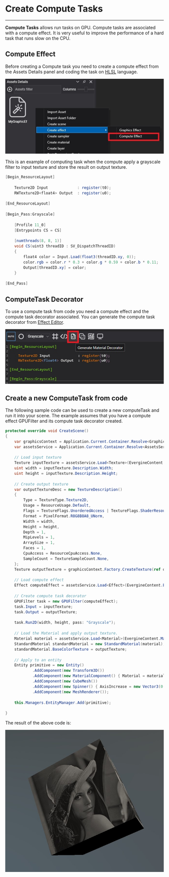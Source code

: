 # Create Compute Tasks
---
**Compute Tasks** allows run tasks on GPU. Compute tasks are associated with a compute effect. It is very useful to improve the performance of a hard task that runs slow on the CPU.

## Compute Effect
Before creating a Compute task you need to create a compute effect from the Assets Details panel and coding the task on [HLSL](https://docs.microsoft.com/en-us/windows/win32/direct3d11/direct3d-11-advanced-stages-compute-shader) language.

![Create compute effect](images/CreateComputeEffect.jpg)

This is an example of computing task when the compute apply a grayscale filter to input texture and store the result on output texture.
```csharp
[Begin_ResourceLayout]

	Texture2D Input				: register(t0);
	RWTexture2D<float4> Output  : register(u0);

[End_ResourceLayout]

[Begin_Pass:Grayscale]

	[Profile 11_0]
	[Entrypoints CS = CS]

	[numthreads(8, 8, 1)]
	void CS(uint3 threadID : SV_DispatchThreadID)
	{
		float4 color = Input.Load(float3(threadID.xy, 0));
		color.rgb = color.r * 0.3 + color.g * 0.59 + color.b * 0.11;
		Output[threadID.xy] = color;
	}

[End_Pass]
```
## ComputeTask Decorator

To use a compute task from code you need a compute effect and the compute task decorator associated. You can generate the compute task decorator from [Effect Editor](../effects/effect_editor.md).

![Compute task descorator](images/computeTaskDecoratorIcon.jpg)

## Create a new ComputeTask from code
The following sample code can be used to create a new computeTask and run it into your scene. The example assumes that you have a compute effect GPUFilter and its compute task decorator created.

```csharp
protected override void CreateScene()
{
    var graphicsContext = Application.Current.Container.Resolve<GraphicsContext>();
    var assetsService = Application.Current.Container.Resolve<AssetsService>();

    // Load input texture
    Texture inputTexture = assetsService.Load<Texture>(EvergineContent.Textures.lena_png);
    uint width = inputTexture.Description.Width;
    uint height = inputTexture.Description.Height;

    // Create output texture
    var outputTextureDesc = new TextureDescription()
    {
        Type = TextureType.Texture2D,
        Usage = ResourceUsage.Default,
        Flags = TextureFlags.UnorderedAccess | TextureFlags.ShaderResource,
        Format = PixelFormat.R8G8B8A8_UNorm,
        Width = width,
        Height = height,
        Depth = 1,
        MipLevels = 1,
        ArraySize = 1,
        Faces = 1,
        CpuAccess = ResourceCpuAccess.None,
        SampleCount = TextureSampleCount.None,
    };
    Texture outputTexture = graphicsContext.Factory.CreateTexture(ref outputTextureDesc);

    // Load compute effect
    Effect computeEffect = assetsService.Load<Effect>(EvergineContent.Effects.GPUFilter);

    // Create compute task decorator
    GPUFilter task = new GPUFilter(computeEffect);
    task.Input = inputTexture;
    task.Output = outputTexture;

    task.Run2D(width, height, pass: "Grayscale");

    // Load the Material and apply output texture.
    Material material = assetsService.Load<Material>(EvergineContent.Materials.DefaultMaterial);
    StandardMaterial standardMaterial = new StandardMaterial(material);
    standardMaterial.BaseColorTexture = outputTexture;

    // Apply to an entity
    Entity primitive = new Entity()
            .AddComponent(new Transform3D())
            .AddComponent(new MaterialComponent() { Material = material })
            .AddComponent(new CubeMesh())
            .AddComponent(new Spinner() { AxisIncrease = new Vector3(0.1f, 0.2f, 0.3f) })
            .AddComponent(new MeshRenderer());

    this.Managers.EntityManager.Add(primitive);

}
```

The result of the above code is:

![GPU Filter result](images/GPUFilter.jpg)